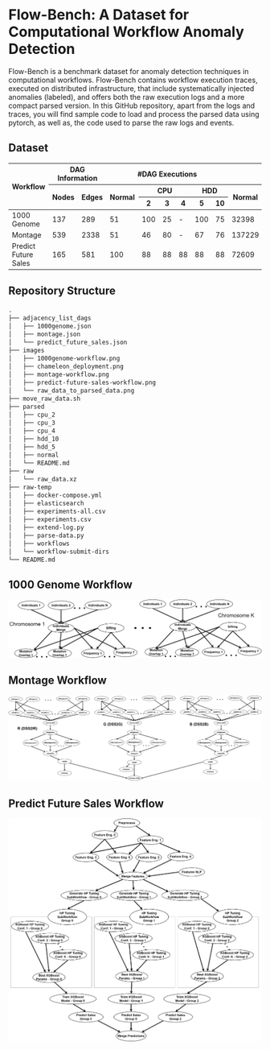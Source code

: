 # Flow-Bench: A Dataset for Computational Workflow Anomaly Detection

Flow-Bench is a benchmark dataset for anomaly detection techniques in computational workflows.
Flow-Bench contains workflow execution traces, executed on distributed infrastructure, that include systematically injected anomalies (labeled), and offers both the raw execution logs and a more compact parsed version. 
In this GitHub repository, apart from the logs and traces, you will find sample code to load and process the parsed data using pytorch, as well as, the code used to parse the raw logs and events.

## Dataset
<table>
<thead>
  <tr>
    <th rowspan="3">Workflow</th>
    <th colspan="2">DAG Information</th>
    <th colspan="6">#DAG Executions</th>
    <th colspan="6">#Total Nodes per Type</th>
  </tr>
  <tr>
    <th rowspan="2">Nodes</th>
    <th rowspan="2">Edges</th>
    <th rowspan="2">Normal</th>
    <th colspan="3">CPU</th>
    <th colspan="2">HDD</th>
    <th rowspan="2">Normal</th>
    <th colspan="3">CPU</th>
    <th colspan="2">HDD</th>
  </tr>
  <tr>
    <th>2</th>
    <th>3</th>
    <th>4</th>
    <th>5</th>
    <th>10</th>
    <th>2</th>
    <th>3</th>
    <th>4</th>
    <th>5</th>
    <th>10</th>
  </tr>
</thead>
<tbody>
  <tr>
    <td>1000 Genome</td>
    <td>137</td>
    <td>289</td>
    <td>51</td>
    <td>100</td>
    <td>25</td>
    <td>-</td>
    <td>100</td>
    <td>75</td>
    <td>32398</td>
    <td>5173</td>
    <td>756</td>
    <td>-</td>
    <td>5392</td>
    <td>4368</td>
  </tr>
  <tr>
    <td>Montage</td>
    <td>539</td>
    <td>2338</td>
    <td>51</td>
    <td>46</td>
    <td>80</td>
    <td>-</td>
    <td>67</td>
    <td>76</td>
    <td>137229</td>
    <td>4094</td>
    <td>11161</td>
    <td>-</td>
    <td>8947</td>
    <td>11049</td>
  </tr>
  <tr>
    <td>Predict Future Sales</td>
    <td>165</td>
    <td>581</td>
    <td>100</td>
    <td>88</td>
    <td>88</td>
    <td>88</td>
    <td>88</td>
    <td>88</td>
    <td>72609</td>
    <td>3361</td>
    <td>3323</td>
    <td>3193</td>
    <td>3321</td>
    <td>3293</td>
  </tr>
</tbody>
</table>

## Repository Structure
```
.
├── adjacency_list_dags
│   ├── 1000genome.json
│   ├── montage.json
│   └── predict_future_sales.json
├── images
│   ├── 1000genome-workflow.png
│   ├── chameleon_deployment.png
│   ├── montage-workflow.png
│   ├── predict-future-sales-workflow.png
│   └── raw_data_to_parsed_data.png
├── move_raw_data.sh
├── parsed
│   ├── cpu_2
│   ├── cpu_3
│   ├── cpu_4
│   ├── hdd_10
│   ├── hdd_5
│   ├── normal
│   └── README.md
├── raw
│   └── raw_data.xz
├── raw-temp
│   ├── docker-compose.yml
│   ├── elasticsearch
│   ├── experiments-all.csv
│   ├── experiments.csv
│   ├── extend-log.py
│   ├── parse-data.py
│   ├── workflows
│   └── workflow-submit-dirs
└── README.md
```

## 1000 Genome Workflow
![Alt text](/images/1000genome-workflow.png "1000 Genome Workflow")

## Montage Workflow
![Alt text](/images/montage-workflow.png "Montage Workflow")

## Predict Future Sales Workflow
![Alt text](/images/predict-future-sales-workflow.png "Predict Future Sales Workflow")
